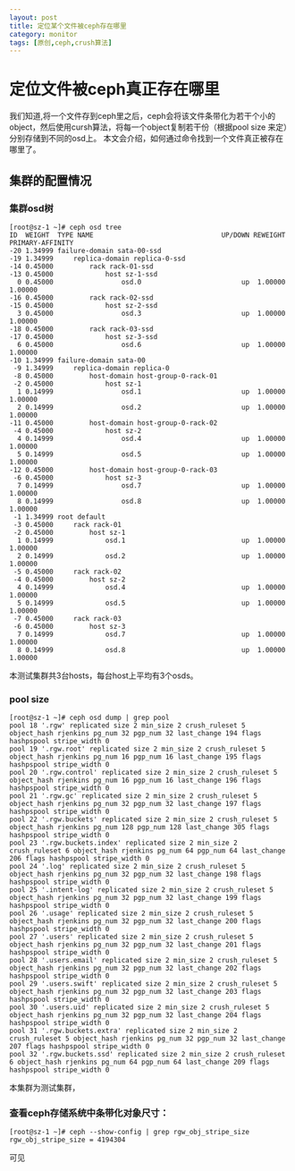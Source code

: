 ```yaml
---
layout: post
title: 定位某个文件被ceph存在哪里
category: monitor
tags: [原创,ceph,crush算法]
---
```

# 定位文件被ceph真正存在哪里

我们知道,将一个文件存到ceph里之后，ceph会将该文件条带化为若干个小的object，然后使用cursh算法，将每一个object复制若干份（根据pool size 来定）分别存储到不同的osd上。
本文会介绍，如何通过命令找到一个文件真正被存在哪里了。

## 集群的配置情况
### 集群osd树

    [root@sz-1 ~]# ceph osd tree
    ID  WEIGHT  TYPE NAME                                UP/DOWN REWEIGHT PRIMARY-AFFINITY 
    -20 1.34999 failure-domain sata-00-ssd                                                 
    -19 1.34999     replica-domain replica-0-ssd                                           
    -14 0.45000         rack rack-01-ssd                                                   
    -13 0.45000             host sz-1-ssd                                                  
      0 0.45000                 osd.0                         up  1.00000          1.00000 
    -16 0.45000         rack rack-02-ssd                                                   
    -15 0.45000             host sz-2-ssd                                                  
      3 0.45000                 osd.3                         up  1.00000          1.00000 
    -18 0.45000         rack rack-03-ssd                                                   
    -17 0.45000             host sz-3-ssd                                                  
      6 0.45000                 osd.6                         up  1.00000          1.00000 
    -10 1.34999 failure-domain sata-00                                                     
     -9 1.34999     replica-domain replica-0                                               
     -8 0.45000         host-domain host-group-0-rack-01                                   
     -2 0.45000             host sz-1                                                      
      1 0.14999                 osd.1                         up  1.00000          1.00000 
      2 0.14999                 osd.2                         up  1.00000          1.00000 
    -11 0.45000         host-domain host-group-0-rack-02                                   
     -4 0.45000             host sz-2                                                      
      4 0.14999                 osd.4                         up  1.00000          1.00000 
      5 0.14999                 osd.5                         up  1.00000          1.00000 
    -12 0.45000         host-domain host-group-0-rack-03                                   
     -6 0.45000             host sz-3                                                      
      7 0.14999                 osd.7                         up  1.00000          1.00000 
      8 0.14999                 osd.8                         up  1.00000          1.00000 
     -1 1.34999 root default                                                               
     -3 0.45000     rack rack-01                                                           
     -2 0.45000         host sz-1                                                          
      1 0.14999             osd.1                             up  1.00000          1.00000 
      2 0.14999             osd.2                             up  1.00000          1.00000 
     -5 0.45000     rack rack-02                                                           
     -4 0.45000         host sz-2                                                          
      4 0.14999             osd.4                             up  1.00000          1.00000 
      5 0.14999             osd.5                             up  1.00000          1.00000 
     -7 0.45000     rack rack-03                                                           
     -6 0.45000         host sz-3                                                          
      7 0.14999             osd.7                             up  1.00000          1.00000 
      8 0.14999             osd.8                             up  1.00000          1.00000 

本测试集群共3台hosts，每台host上平均有3个osds。

### pool size
    [root@sz-1 ~]# ceph osd dump | grep pool
    pool 18 '.rgw' replicated size 2 min_size 2 crush_ruleset 5 object_hash rjenkins pg_num 32 pgp_num 32 last_change 194 flags hashpspool stripe_width 0
    pool 19 '.rgw.root' replicated size 2 min_size 2 crush_ruleset 5 object_hash rjenkins pg_num 16 pgp_num 16 last_change 195 flags hashpspool stripe_width 0
    pool 20 '.rgw.control' replicated size 2 min_size 2 crush_ruleset 5 object_hash rjenkins pg_num 16 pgp_num 16 last_change 196 flags hashpspool stripe_width 0
    pool 21 '.rgw.gc' replicated size 2 min_size 2 crush_ruleset 5 object_hash rjenkins pg_num 32 pgp_num 32 last_change 197 flags hashpspool stripe_width 0
    pool 22 '.rgw.buckets' replicated size 2 min_size 2 crush_ruleset 5 object_hash rjenkins pg_num 128 pgp_num 128 last_change 305 flags hashpspool stripe_width 0
    pool 23 '.rgw.buckets.index' replicated size 2 min_size 2 crush_ruleset 6 object_hash rjenkins pg_num 64 pgp_num 64 last_change 206 flags hashpspool stripe_width 0
    pool 24 '.log' replicated size 2 min_size 2 crush_ruleset 5 object_hash rjenkins pg_num 32 pgp_num 32 last_change 198 flags hashpspool stripe_width 0
    pool 25 '.intent-log' replicated size 2 min_size 2 crush_ruleset 5 object_hash rjenkins pg_num 32 pgp_num 32 last_change 199 flags hashpspool stripe_width 0
    pool 26 '.usage' replicated size 2 min_size 2 crush_ruleset 5 object_hash rjenkins pg_num 32 pgp_num 32 last_change 200 flags hashpspool stripe_width 0
    pool 27 '.users' replicated size 2 min_size 2 crush_ruleset 5 object_hash rjenkins pg_num 32 pgp_num 32 last_change 201 flags hashpspool stripe_width 0
    pool 28 '.users.email' replicated size 2 min_size 2 crush_ruleset 5 object_hash rjenkins pg_num 32 pgp_num 32 last_change 202 flags hashpspool stripe_width 0
    pool 29 '.users.swift' replicated size 2 min_size 2 crush_ruleset 5 object_hash rjenkins pg_num 32 pgp_num 32 last_change 203 flags hashpspool stripe_width 0
    pool 30 '.users.uid' replicated size 2 min_size 2 crush_ruleset 5 object_hash rjenkins pg_num 32 pgp_num 32 last_change 204 flags hashpspool stripe_width 0
    pool 31 '.rgw.buckets.extra' replicated size 2 min_size 2 crush_ruleset 5 object_hash rjenkins pg_num 32 pgp_num 32 last_change 207 flags hashpspool stripe_width 0
    pool 32 '.rgw.buckets.ssd' replicated size 2 min_size 2 crush_ruleset 6 object_hash rjenkins pg_num 64 pgp_num 64 last_change 209 flags hashpspool stripe_width 0

本集群为测试集群，
### 查看ceph存储系统中条带化对象尺寸：

    [root@sz-1 ~]# ceph --show-config | grep rgw_obj_stripe_size
    rgw_obj_stripe_size = 4194304
    
可见